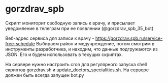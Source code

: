 # gorzdrav_spb
Скрипт мониторит свободную запись к врачу, и присылает уведомление в телеграм при ее появлении (@gorzdrav_spb_35_bot)

Веб-адрес сервиса для записи к врачу - https://gorzdrav.spb.ru/service-free-schedule
Выбираем район и медучреждение, потом смотрим в инструменты разработчика, и находим, что данные подгружаются из JSON. Его и будем использовать в текущих скриптах.

На сервере нужно настроить cron для регулярного запуска shell скриптов gorzdrav.sh и update_doctors_specialities.sh.
На сервере должен быть всегда запущен bot.py
